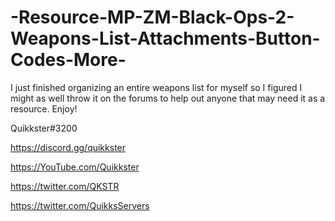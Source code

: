 # -Resource-MP-ZM-Black-Ops-2-Weapons-List-Attachments-Button-Codes-More-
I just finished organizing an entire weapons list for myself so I figured I might as well throw it on the forums to help out anyone that may need it as a resource. Enjoy!

Quikkster#3200

https://discord.gg/quikkster

https://YouTube.com/Quikkster

https://twitter.com/QKSTR

https://twitter.com/QuikksServers
